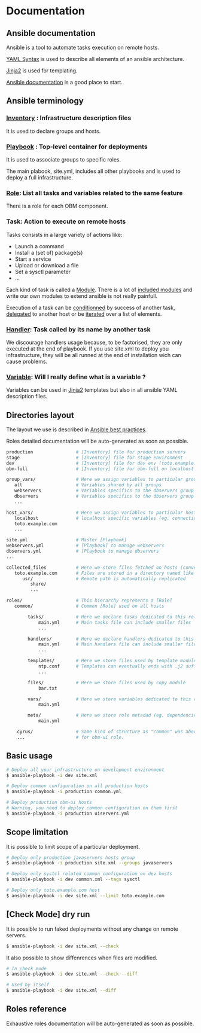 Documentation
=============

Ansible documentation
---------------------

Ansible is a tool to automate tasks execution on remote hosts.

[YAML Syntax] is used to describe all elements of an ansible architecture.

[Jinja2] is used for templating.

[Ansible documentation] is a good place to start.

Ansible terminology
-------------------

### [Inventory] : Infrastructure description files

It is used to declare groups and hosts.

### [Playbook] : Top-level container for deployments

It is used to associate groups to specific roles.

The main plabook, site.yml, includes all other playbooks and is used to deploy a full infrastructure.

### [Role]: List all tasks and variables related to the same feature

There is a role for each OBM component.

### Task: Action to execute on remote hosts

Tasks consists in a large variety of actions like:
  * Launch a command
  * Install a (set of) package(s)
  * Start a service
  * Upload or download a file
  * Set a sysctl parameter
  * ...

Each kind of task is called a [Module].
There is a lot of [included modules] and write our own modules to extend ansible is not really painfull.

Execution of a task can be [conditionned] by success of another task, [delegated] to another host or be [iterated] over a list of elements.

### [Handler]: Task called by its name by another task

We discourage handlers usage because, to be factorised, they are only executed at the end of playbook. If you use site.xml to deploy you infrastructure, they will be all runned at the end of installation wich can cause problems.

### [Variable]: Will I really define what is a variable ?

Variables can be used in [Jinja2] templates but also in all ansible YAML description files.

Directories layout
------------------

The layout we use is described in [Ansible best practices].

Roles detailed documentation will be auto-generated as soon as possible.

```.bash
production                # [Inventory] file for production servers
stage                     # [Inventory] file for stage environment
dev                       # [Inventory] file for dev env (toto.example.com)
obm-full                  # [Inventory] file for obm-full on localhost

group_vars/               # Here we assign variables to particular groups
   all                    # Variables shared by all groups
   webservers             # Variables specifics to the dbservers group
   dbservers              # Variables specifics to the dbservers group
   ...

host_vars/                # Here we assign variables to particular hosts
   localhost              # localhost specific variables (eg. connection=local)
   toto.example.com
   ...

site.yml                  # Master [Playbook]
webservers.yml            # [Playbook] to manage webservers
dbservers.yml             # [Playbook to manage dbservers
...

collected_files           # Here we store files fetched on hosts (convention)
   toto.example.com       # Files are stored in a directory named like host
      usr/                # Remote path is automatically replicated
         share/
         ...

roles/                    # This hierarchy represents a [Role]
   common/                # Common [Role] used on all hosts

        tasks/            # Here we declare tasks dedicated to this role
            main.yml      # Main tasks file can include smaller files
            ...

        handlers/         # Here we declare handlers dedicated to this role
            main.yml      # Main handlers file can include smaller files
            ...

        templates/        # Here we store files used by template module
            ntp.conf      # Templates can eventually ends with .j2 suffix
            ...

        files/            # Here we store files used by copy module
            bar.txt 

        vars/             # Here we store variables dedicated to this role
            main.yml

        meta/             # Here we store role metadad (eg. dependencies)
            main.yml

    cyrus/                # Same kind of structure as "common" was above, done
    ...                   # for obm-ui role.

```

Basic usage
-----------

```.bash
# Deploy all your infrastructure on development environment
$ ansible-playbook -i dev site.xml

# Deploy common configuration on all production hosts
$ ansible-playbook -i production common.yml

# Deploy production obm-ui hosts
# Warning, you need to deploy common configuration on them first
$ ansible-playbook -i production uiservers.yml
```

Scope limitation
----------------

It is possible to limit scope of a particular deployment.

```.bash
# Deploy only production javaservers hosts group
$ ansible-playbook -i production site.xml --groups javaservers

# Deploy only systcl related common configuration on dev hosts
$ ansible-playbook -i dev common.xml --tags sysctl

# Deploy only toto.example.com host
$ ansible-playbook -i dev site.xml --limit toto.example.com
```

[Check Mode] dry run
-------

It is possible to run faked deployments without any change on remote servers.

```.bash
$ ansible-playbook -i dev site.xml --check
```

It also possible to show diffenrences when files are modified.

```.bash
# In check mode
$ ansible-playbook -i dev site.xml --check --diff

# Used by itself
$ ansible-playbook -i dev site.xml --diff
```

Roles reference
---------------

Exhaustive roles documentation will be auto-generated as soon as possible.

[YAML Syntax]: http://docs.ansible.com/YAMLSyntax.html "YAML Syntax"
[Jinja2]: http://docs.ansible.com/playbooks_variables.html "Jinja2"
[Ansible documentation]: http://docs.ansible.com/index.html "Ansible documentation"
[Inventory]: http://docs.ansible.com/intro_inventory.html "Inventory"
[Playbook]: http://docs.ansible.com/playbooks.html "Playbook"
[Role]: http://docs.ansible.com/playbooks_roles.html "Role"
[module]: http://docs.ansible.com/modules.html "module"
[included modules]: http://docs.ansible.com/modules_by_category.html "included modules"
[conditionned]: http://docs.ansible.com/playbooks_conditionals.html "conditionned"
[delegated]: http://docs.ansible.com/playbooks_delegation.html "delegated"
[iterated]: http://docs.ansible.com/playbooks_loops.html "iterated"
[Handler]: http://docs.ansible.com/glossary.html#handlers "handler"
[Variable]: http://docs.ansible.com/playbooks_variables.html "variable"
[Ansible best practices]: http://docs.ansible.com/playbooks_best_practices.html "Ansible best practices"


